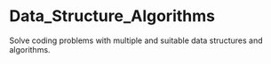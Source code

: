 # Data_Structure_Algorithms
Solve coding problems with multiple and suitable data structures and algorithms.
